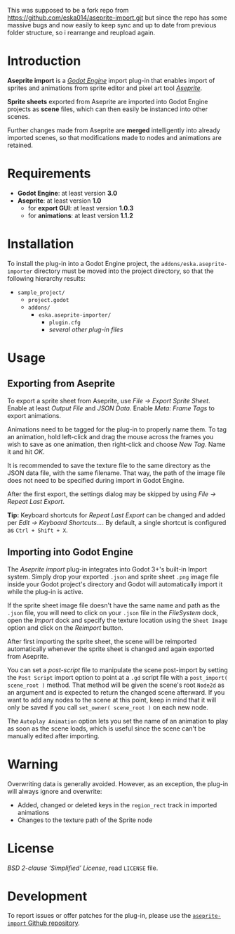 This was supposed to be a fork repo from https://github.com/eska014/aseprite-import.git
but since the repo has some massive bugs and now easily to keep sync and up to date from previous
folder structure, so i rearrange and reupload again.

Introduction
============

**Aseprite import** is a *[Godot Engine][]* import plug-in that enables import
of sprites and animations from sprite editor and pixel art tool *[Aseprite][]*.

**Sprite sheets** exported from Aseprite are imported into Godot Engine projects
as **scene** files, which can then easily be instanced into other scenes.

Further changes made from Aseprite are **merged** intelligently into already
imported scenes, so that modifications made to nodes and animations are
retained.

Requirements
============

 - **Godot Engine**:       at least version __3.0__
 - **Aseprite**:           at least version __1.0__
	 - for **export GUI**: at least version __1.0.3__
	 - for **animations**: at least version __1.1.2__

Installation
============

To install the plug-in into a Godot Engine project, the `addons/eska.aseprite-importer`
directory must be moved into the project directory, so that the following
hierarchy results:

 - `sample_project/`
	- `project.godot`
	- `addons/`
		- `eska.aseprite-importer/`
			- `plugin.cfg`
			-  *several other plug-in files*

Usage
=====

Exporting from Aseprite
-----------------------

To export a sprite sheet from Aseprite, use *File → Export Sprite Sheet*.
Enable at least *Output File* and *JSON Data*. Enable *Meta: Frame Tags* to
export animations.

Animations need to be tagged for the plug-in to properly name them. To tag an
animation, hold left-click and drag the mouse across the frames you wish to save
as one animation, then right-click and choose *New Tag*. Name it and hit *OK*.

It is recommended to save the texture file to the same directory as the
JSON data file, with the same filename. That way, the path of the image file
does not need to be specified during import in Godot Engine.

After the first export, the settings dialog may be skipped by using
*File → Repeat Last Export*.

**Tip:** Keyboard shortcuts for *Repeat Last Export* can be changed and added
per *Edit → Keyboard Shortcuts…*. By default, a single shortcut is configured
as `Ctrl + Shift + X`.

Importing into Godot Engine
---------------------------

The *Aseprite import* plug-in integrates into Godot 3+'s built-in Import system.
Simply drop your exported `.json` and sprite sheet `.png` image file inside your
Godot project's directory and Godot will automatically import it while the
plug-in is active.

If the sprite sheet image file doesn't have the same name and path as the `.json`
file, you will need to click on your `.json` file in the *FileSystem* dock, open
the *Import* dock and specify the texture location using the `Sheet Image` option
and click on the *Reimport* button.

After first importing the sprite sheet, the scene will be reimported
automatically whenever the sprite sheet is changed and again exported from
Aseprite.

You can set a *post-script* file to manipulate the scene post-import by setting the
`Post Script` import option to point at a `.gd` script file with a
`post_import( scene_root )` method. That method will be given the scene's root
`Node2d` as an argument and is expected to return the changed scene afterward.
If you want to add any nodes to the scene at this point, keep in mind that it will
only be saved if you call `set_owner( scene_root )` on each new node.

The `Autoplay Animation` option lets you set the name of an animation to play as
soon as the scene loads, which is useful since the scene can't be manually edited
after importing.

Warning
=======

Overwriting data is generally avoided. However, as an exception, the plug-in
will always ignore and overwrite:

 - Added, changed or deleted keys in the `region_rect` track in imported
   animations
 - Changes to the texture path of the Sprite node

License
=======

*BSD 2-clause ‘Simplified’ License*, read `LICENSE` file.

Development
===========

To report issues or offer patches for the plug-in, please use the
[`aseprite-import` Github repository][aseprite-import].


[Godot Engine]: https://godotengine.org/ 'Godot Engine website'

[Aseprite]: http://www.aseprite.org/ 'Aseprite website'

[aseprite-import]: https://github.com/eska014/aseprite-import/ 'aseprite-import Github repository'

